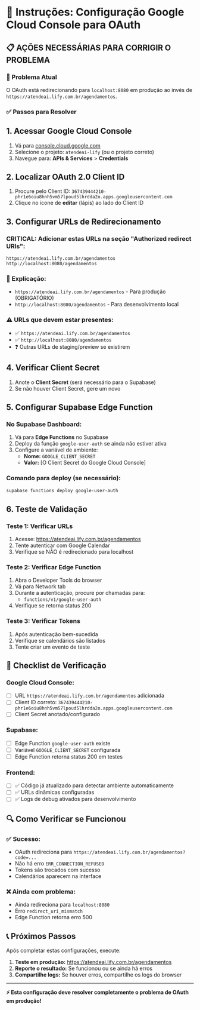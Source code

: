 # 🔧 Instruções: Configuração Google Cloud Console para OAuth

## 📋 **AÇÕES NECESSÁRIAS PARA CORRIGIR O PROBLEMA**

### **🎯 Problema Atual**
O OAuth está redirecionando para `localhost:8080` em produção ao invés de `https://atendeai.lify.com.br/agendamentos`.

### **✅ Passos para Resolver**

## **1. Acessar Google Cloud Console**

1. Vá para [console.cloud.google.com](https://console.cloud.google.com)
2. Selecione o projeto: `atendeai-lify` (ou o projeto correto)
3. Navegue para: **APIs & Services** > **Credentials**

## **2. Localizar OAuth 2.0 Client ID**

1. Procure pelo Client ID: `367439444210-phr1e6oiu8hnh5vm57lpoud5lhrdda2o.apps.googleusercontent.com`
2. Clique no ícone de **editar** (lápis) ao lado do Client ID

## **3. Configurar URLs de Redirecionamento**

### **CRITICAL: Adicionar estas URLs na seção "Authorized redirect URIs":**

```
https://atendeai.lify.com.br/agendamentos
http://localhost:8080/agendamentos
```

### **📝 Explicação:**
- `https://atendeai.lify.com.br/agendamentos` - Para produção (OBRIGATÓRIO)
- `http://localhost:8080/agendamentos` - Para desenvolvimento local

### **⚠️ URLs que devem estar presentes:**
- ✅ `https://atendeai.lify.com.br/agendamentos`
- ✅ `http://localhost:8080/agendamentos`
- ❓ Outras URLs de staging/preview se existirem

## **4. Verificar Client Secret**

1. Anote o **Client Secret** (será necessário para o Supabase)
2. Se não houver Client Secret, gere um novo

## **5. Configurar Supabase Edge Function**

### **No Supabase Dashboard:**

1. Vá para **Edge Functions** no Supabase
2. Deploy da função `google-user-auth` se ainda não estiver ativa
3. Configure a variável de ambiente:
   - **Nome:** `GOOGLE_CLIENT_SECRET`
   - **Valor:** [O Client Secret do Google Cloud Console]

### **Comando para deploy (se necessário):**
```bash
supabase functions deploy google-user-auth
```

## **6. Teste de Validação**

### **Teste 1: Verificar URLs**
1. Acesse: https://atendeai.lify.com.br/agendamentos
2. Tente autenticar com Google Calendar
3. Verifique se NÃO é redirecionado para localhost

### **Teste 2: Verificar Edge Function**
1. Abra o Developer Tools do browser
2. Vá para Network tab
3. Durante a autenticação, procure por chamadas para:
   - `functions/v1/google-user-auth`
4. Verifique se retorna status 200

### **Teste 3: Verificar Tokens**
1. Após autenticação bem-sucedida
2. Verifique se calendários são listados
3. Tente criar um evento de teste

## **🚨 Checklist de Verificação**

### **Google Cloud Console:**
- [ ] URL `https://atendeai.lify.com.br/agendamentos` adicionada
- [ ] Client ID correto: `367439444210-phr1e6oiu8hnh5vm57lpoud5lhrdda2o.apps.googleusercontent.com`
- [ ] Client Secret anotado/configurado

### **Supabase:**
- [ ] Edge Function `google-user-auth` existe
- [ ] Variável `GOOGLE_CLIENT_SECRET` configurada
- [ ] Edge Function retorna status 200 em testes

### **Frontend:**
- [ ] ✅ Código já atualizado para detectar ambiente automaticamente
- [ ] ✅ URLs dinâmicas configuradas
- [ ] ✅ Logs de debug ativados para desenvolvimento

## **🔍 Como Verificar se Funcionou**

### **✅ Sucesso:**
- OAuth redireciona para `https://atendeai.lify.com.br/agendamentos?code=...`
- Não há erro `ERR_CONNECTION_REFUSED`
- Tokens são trocados com sucesso
- Calendários aparecem na interface

### **❌ Ainda com problema:**
- Ainda redireciona para `localhost:8080`
- Erro `redirect_uri_mismatch`
- Edge Function retorna erro 500

## **📞 Próximos Passos**

Após completar estas configurações, execute:

1. **Teste em produção:** https://atendeai.lify.com.br/agendamentos
2. **Reporte o resultado:** Se funcionou ou se ainda há erros
3. **Compartilhe logs:** Se houver erros, compartilhe os logs do browser

---

**⚡ Esta configuração deve resolver completamente o problema de OAuth em produção!**
